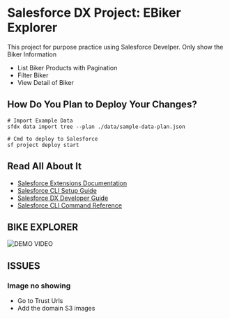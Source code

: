 # Salesforce DX Project: EBiker Explorer

This project for purpose practice using Salesforce Develper. Only show the Biker Information
- List Biker Products with Pagination
- Filter Biker
- View Detail of Biker

## How Do You Plan to Deploy Your Changes?

```
# Import Example Data
sfdx data import tree --plan ./data/sample-data-plan.json

# Cmd to deploy to Salesforce
sf project deploy start
```

## Read All About It

- [Salesforce Extensions Documentation](https://developer.salesforce.com/tools/vscode/)
- [Salesforce CLI Setup Guide](https://developer.salesforce.com/docs/atlas.en-us.sfdx_setup.meta/sfdx_setup/sfdx_setup_intro.htm)
- [Salesforce DX Developer Guide](https://developer.salesforce.com/docs/atlas.en-us.sfdx_dev.meta/sfdx_dev/sfdx_dev_intro.htm)
- [Salesforce CLI Command Reference](https://developer.salesforce.com/docs/atlas.en-us.sfdx_cli_reference.meta/sfdx_cli_reference/cli_reference.htm)


## BIKE EXPLORER
![DEMO VIDEO](https://github.com/user-attachments/assets/7b3c33f0-921f-4496-b756-c1f1a8e8ce4b)

## ISSUES

### Image no showing
- Go to Trust Urls
- Add the domain S3 images
